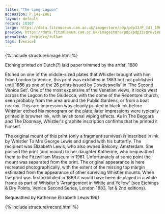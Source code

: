 ```yaml
---
title: "The Long Lagoon"
accession: P.141-1961
layout: default
record: 10307
large: https://data.fitzmuseum.cam.ac.uk/imagestore/pdp/pdp33/P_141_1961.jpg
preview: https://data.fitzmuseum.cam.ac.uk/imagestore/pdp/pdp33/preview_P_141_1961.jpg
permalink: /explore/fulham
tags: [venice]
---
```

{% include structure/image.html %}

Etching printed on Dutch(?) laid paper trimmed by the artist, 1880

Etched on one of the middle-sized plates that Whistler brought with him from London to Venice, this print was exhibited in 1883 but not published until 1886 as one of the 26 prints issued by Dowdeswells' in 'The Second Venice Set'. One of the most expansive of the Venetian views, it looks west across the Lagoon to the Giudecca, with the dome of the Redentore church, seen probably from the area around the Public Gardens, or from a boat nearby. This rare impression was cleanly printed in black ink before Whistler etched his monogram on the plate; later impressions were typically printed in browner ink, with lavish tonal wiping effects. As in The Beggars and The Doorway, Whistler's graphite inscription confirms that he printed it himself.

The original mount of this print (only a fragment survives) is inscribed in ink by Whistler To Mrs George Lewis and signed with his butterfly. The recipient was Elizabeth Lewis, who also owned Balcony, Amsterdam. She passed the print (and mount) to her daughter Katherine, who bequeathed them to the Fitzwilliam Museum in 1961. Unfortunately at some point the mount was separated from the print. The original appearance is here recreated photographically, with the extent of the missing top margin estimated from the appearance of other surviving Whistler mounts. When the print was first exhibited in 1883 it would have been displayed in a white frame as part of Whistler's 'Arrangement in White and Yellow' (see Etchings & Dry Points. Venice Second Series, London 1883, 1st & 2nd editions).

Bequeathed by Katherine Elizabeth Lewis 1961



{% include structure/record.html %}
